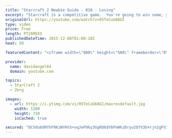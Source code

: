 ```yaml
---
title: "Starcraft 2 Newbie Guide - 010 - Losing"
excerpt: "Starcraft is a competitive game.  You're going to win some, you're going to lose some.  When you win a game, you feel good, and that's awesome.  But how do you react to losing a game?  How you react to losing in a competitive game like Starcraft 2 is an important consideration.  The biggest concept is"
originalUrl: https://youtube.com/watch?v=05TeCuG68GI
type: video
price: Free
length: PT26M55S
publishedDateTime: 2015-12-08T01:00:10Z
heat: 50

featuredContent: "<iframe width=\"800\" height=\"500\" frameborder=\"0\" src=\"https://www.youtube.com/embed/05TeCuG68GI\" allow=\"accelerometer; autoplay; encrypted-media; gyroscope; picture-in-picture\" allowfullscreen></iframe>"

provider:
  name: davidangel64
  domain: youtube.com

topics:
  - StarCraft 2
  - Zerg

images:
  - url: https://i.ytimg.com/vi/05TeCuG68GI/maxresdefault.jpg
    width: 1280
    height: 720
    isCached: true

secured: "DCVdu6dRYhF9KzWYHtG+vqJeP9ky3GgRO6dY6PnWkzDryuIO7V3U+rjn2gFV3lalVwGaTYPRAhhq00vvhnfmJBRyr3IRk2dl2UArI6spqfGdOehuvCNTZmd/iF+LPhgs6lZTRWza6jBJZEAdOeJOCWtttSoyULmSO3zCCXP67YX1cEVRnW9BAFoRT7sS6Y7rOXpAb8E8NIYG9d1SQZgJ+NcKGjY2OnXG+DVLQ4EuZBhZcOX769w9nzjhJ16g4lykQ+ycM1jIJy2V1aWsaHRVkIjK4sJKjCJYO4plaB1DNaPIUCZfZEeXaiRbQmjES6o3dlEhHRE45AoTsj9d96Dmr5fPB6s+YI1o8Ul8GgUw6A/u+5cD9DWTxmrrCYACj8+3/HtSgDrMghwO0RkJiIBlBx2rR0E/obP6pVWU6J28nQY=;TDq5y2HmcbFe7bcu/OcSnw=="
---
```


